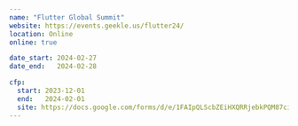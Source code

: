 ```yaml
---
name: "Flutter Global Summit"
website: https://events.geekle.us/flutter24/
location: Online
online: true

date_start: 2024-02-27
date_end:   2024-02-28

cfp:
  start: 2023-12-01
  end:   2024-02-01
  site: https://docs.google.com/forms/d/e/1FAIpQLScbZEiHXQRRjebkPQM87cisJdkibaD2qd3nRdMiADmP5129Ww/viewform
---
```

